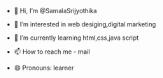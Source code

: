 - 👋 Hi, I’m @SamalaSrijyothika
- 👀 I’m interested in web desiging,digital marketing
- 🌱 I’m currently learning html,css,java script
  
- 📫 How to reach me - mail
- 😄 Pronouns: learner

<!---
SamalaSrijyothika/SamalaSrijyothika is a ✨ special ✨ repository because its `README.md` (this file) appears on your GitHub profile.
You can click the Preview link to take a look at your changes.
--->

